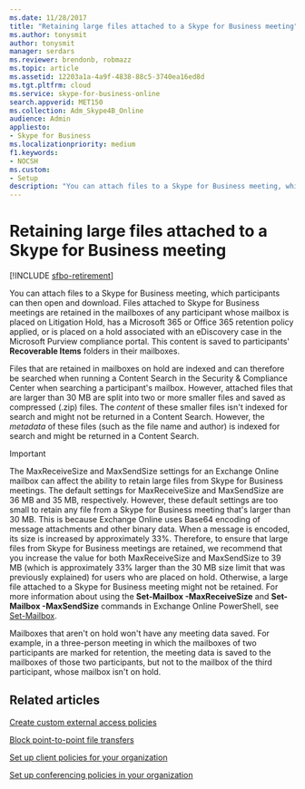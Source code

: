 ```yaml
---
ms.date: 11/28/2017
title: "Retaining large files attached to a Skype for Business meeting"
ms.author: tonysmit
author: tonysmit
manager: serdars
ms.reviewer: brendonb, robmazz
ms.topic: article
ms.assetid: 12203a1a-4a9f-4838-88c5-3740ea16ed8d
ms.tgt.pltfrm: cloud
ms.service: skype-for-business-online
search.appverid: MET150
ms.collection: Adm_Skype4B_Online
audience: Admin
appliesto:
- Skype for Business
ms.localizationpriority: medium
f1.keywords:
- NOCSH
ms.custom:
- Setup
description: "You can attach files to a Skype for Business meeting, which participants can then open and download. Files attached to Skype for Business meetings are retained in the mailboxes of any participant whose mailbox is placed on Litigation Hold, has a Microsoft 365 or Office 365 retention policy applied, or is placed on a hold associated with an eDiscovery case in the Microsoft Purview compliance portal. This content is saved to participants' Recoverable Items folders in their mailboxes."
---
```


# Retaining large files attached to a Skype for Business meeting

[!INCLUDE [sfbo-retirement](../../Hub/includes/sfbo-retirement.md)]

You can attach files to a Skype for Business meeting, which participants can then open and download. Files attached to Skype for Business meetings are retained in the mailboxes of any participant whose mailbox is placed on Litigation Hold, has a Microsoft 365 or Office 365 retention policy applied, or is placed on a hold associated with an eDiscovery case in the Microsoft Purview compliance portal. This content is saved to participants' **Recoverable Items** folders in their mailboxes.
  
Files that are retained in mailboxes on hold are indexed and can therefore be searched when running a Content Search in the Security &amp; Compliance Center when searching a participant's mailbox. However, attached files that are larger than 30 MB are split into two or more smaller files and saved as compressed (.zip) files. The  *content*  of these smaller files isn't indexed for search and might not be returned in a Content Search. However, the *metadata*  of these files (such as the file name and author) is indexed for search and might be returned in a Content Search.
  
> [!IMPORTANT]
> The MaxReceiveSize and MaxSendSize settings for an Exchange Online mailbox can affect the ability to retain large files from Skype for Business meetings. The default settings for MaxReceiveSize and MaxSendSize are 36 MB and 35 MB, respectively. However, these default settings are too small to retain any file from a Skype for Business meeting that's larger than 30 MB. This is because Exchange Online uses Base64 encoding of message attachments and other binary data. When a message is encoded, its size is increased by approximately 33%. Therefore, to ensure that large files from Skype for Business meetings are retained, we recommend that you increase the value for both MaxReceiveSize and MaxSendSize to 39 MB (which is approximately 33% larger than the 30 MB size limit that was previously explained) for users who are placed on hold. Otherwise, a large file attached to a Skype for Business meeting might not be retained. For more information  about using the **Set-Mailbox -MaxReceiveSize** and **Set-Mailbox -MaxSendSize** commands in Exchange Online PowerShell, see [Set-Mailbox](/powershell/module/exchange/mailboxes/Set-Mailbox).
  
Mailboxes that aren't on hold won't have any meeting data saved. For example, in a three-person meeting in which the mailboxes of two participants are marked for retention, the meeting data is saved to the mailboxes of those two participants, but not to the mailbox of the third participant, whose mailbox isn't on hold.
  
## Related articles
[Create custom external access policies](create-custom-external-access-policies.md)

[Block point-to-point file transfers](block-point-to-point-file-transfers.md)

[Set up client policies for your organization](set-up-client-policies-for-your-organization.md)

[Set up conferencing policies in your organization](set-up-conferencing-policies-for-your-organization.md)
  
  

